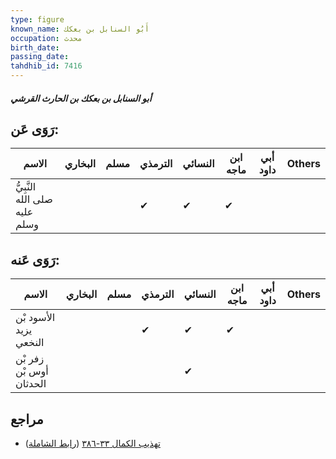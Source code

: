 ```yaml
---
type: figure
known_name: أَبُو السنابل بن بعكك
occupation: محدث
birth_date:
passing_date:
tahdhib_id: 7416
---
```

##### أبو السنابل بن بعكك بن الحارث القرشي

## رَوَى عَن:
| الاسم                         | البخاري | مسلم | الترمذي | النسائي | ابن ماجه | أبي داود | Others |
| ----------------------------- | ------- | ---- | ------- | ------- | -------- | -------- | ------ |
| النَّبِيُّ صلى الله عليه وسلم |         |      | ✔       | ✔       | ✔        |          |        |
## رَوَى عَنه:
| الاسم                   | البخاري | مسلم | الترمذي | النسائي | ابن ماجه | أبي داود | Others |
| ----------------------- | ------- | ---- | ------- | ------- | -------- | -------- | ------ |
| الأسود بْن يزيد النخعي  |         |      | ✔       | ✔       | ✔        |          |        |
| زفر بْن أوس بْن الحدثان |         |      |         | ✔       |          |          |        |
## مراجع
- [تهذيب الكمال ٣٣-٣٨٦](obsidian://open?vault=Tahdhib-al-Kamal&file=Figures/٧٤١٦-أبو%20السنابل%20بن%20بعكك%20بن%20الحارث%20القرشي) ([رابط الشاملة](https://shamela.ws/book/3722/18057))